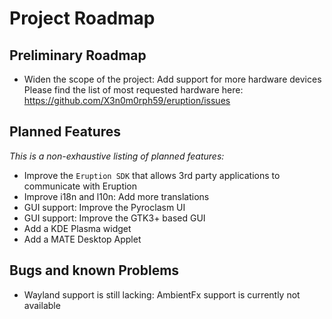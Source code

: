 # Project Roadmap

## Preliminary Roadmap

- Widen the scope of the project: Add support for more hardware devices
  Please find the list of most requested hardware here: <https://github.com/X3n0m0rph59/eruption/issues>

## Planned Features

_This is a non-exhaustive listing of planned features:_

- Improve the `Eruption SDK` that allows 3rd party applications to communicate with Eruption
- Improve i18n and l10n: Add more translations
- GUI support: Improve the Pyroclasm UI
- GUI support: Improve the GTK3+ based GUI
- Add a KDE Plasma widget
- Add a MATE Desktop Applet

## Bugs and known Problems

- Wayland support is still lacking: AmbientFx support is currently not available
